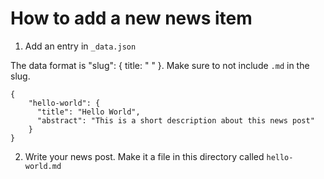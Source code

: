 # How to add a new news item

1. Add an entry in `_data.json`

The data format is "slug": { title: " " }. Make sure to not include `.md` in the slug.

    {
        "hello-world": {
          "title": "Hello World",
          "abstract": "This is a short description about this news post"
        }
    }

2. Write your news post. Make it a file in this directory called `hello-world.md`

